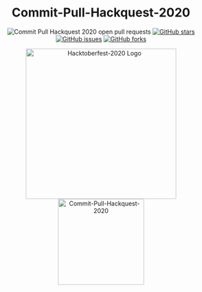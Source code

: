 <h1 align="center">Commit-Pull-Hackquest-2020</h1>
<p align="center">
   <a>
    <img alt="Commit Pull Hackquest 2020 open pull requests" src="https://img.shields.io/bitbucket/pr-raw/CommitJr/Commit-Pull-Hackquest-2020">
   </a> 
    <a href="https://github.com/CommitJr/Commit-Pull-Hackquest-2020/stargazers">
      <img alt="GitHub stars" src="https://img.shields.io/github/issues/CommitJr/Commit-Pull-Hackquest-2020">
  </a>
    <a href="https://github.com/CommitJr/Commit-Pull-Hackquest-2020/issues"><img alt="GitHub issues" src="https://img.shields.io/github/forks/CommitJr/Commit-Pull-Hackquest-2020"></a>
    <a href="https://github.com/CommitJr/Commit-Pull-Hackquest-2020/network"><img alt="GitHub forks" src="https://img.shields.io/github/stars/CommitJr/Commit-Pull-Hackquest-2020">
<p align="center">
    <img src="https://raw.githubusercontent.com/digitalocean/hacktoberfest/0e0f9e022c1a820a4d7bf95d80610791d70e997b/app/assets/images/HF-full-logo.svg" alt="Hacktoberfest-2020 Logo" width="350">
    <img src="https://www.commitjr.com/wp-content/uploads/2020/06/commit-jr_arara_512_512.png" alt="Commit-Pull-Hackquest-2020" width="200">
</p>
<p align="center">
     
</p>
